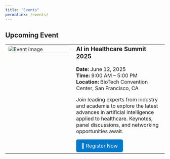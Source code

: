 ```yaml
---
title: "Events"
permalink: /events/
---
```


<h2>Upcoming Event</h2>

<table style="width: 100%; border-spacing: 20px;">
  <tr>
    <td style="width: 200px; vertical-align: top;">
      <img src="/assets/images/event.jpg" alt="Event image" style="width: 100%; border-radius: 12px;">
    </td>
    <td style="vertical-align: top;">
      <h3 style="margin-top: 0;">AI in Healthcare Summit 2025</h3>
      <p><strong>Date:</strong> June 12, 2025<br>
         <strong>Time:</strong> 9:00 AM – 5:00 PM<br>
         <strong>Location:</strong> BioTech Convention Center, San Francisco, CA</p>
      <p>Join leading experts from industry and academia to explore the latest advances in artificial intelligence applied to healthcare. Keynotes, panel discussions, and networking opportunities await.</p>
      <a href="https://example.com/register" target="_blank" style="display: inline-block; background-color: #007acc; color: white; padding: 10px 16px; border-radius: 5px; text-decoration: none;">
        📩 Register Now
      </a>
    </td>
  </tr>
</table>

